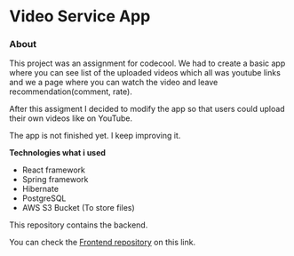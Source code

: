 # Video Service App

### About
This project was an assignment for codecool. 
We had to create a basic app where you can see list of the uploaded videos which all
was youtube links and we a page where you can watch the video and leave recommendation(comment, rate).

After this assigment I decided to modify the app so that users could upload their own videos like on YouTube.

The app is not finished yet. I keep improving it.

**Technologies what i used**
* React framework
* Spring framework
* Hibernate
* PostgreSQL
* AWS S3 Bucket (To store files)

This repository contains the backend.

You can check the [Frontend repository](https://github.com/adrianFarkas/video-service-app-frontend) on this link.
